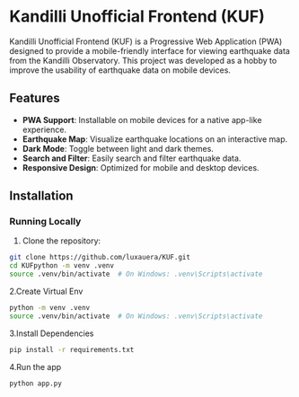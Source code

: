 # Kandilli Unofficial Frontend (KUF)

Kandilli Unofficial Frontend (KUF) is a Progressive Web Application (PWA) designed to provide a mobile-friendly interface for viewing earthquake data from the Kandilli Observatory. This project was developed as a hobby to improve the usability of earthquake data on mobile devices.

## Features

- **PWA Support**: Installable on mobile devices for a native app-like experience.
- **Earthquake Map**: Visualize earthquake locations on an interactive map.
- **Dark Mode**: Toggle between light and dark themes.
- **Search and Filter**: Easily search and filter earthquake data.
- **Responsive Design**: Optimized for mobile and desktop devices.

## Installation

### Running Locally

1. Clone the repository:
```bash
git clone https://github.com/luxauera/KUF.git
cd KUFpython -m venv .venv
source .venv/bin/activate  # On Windows: .venv\Scripts\activate
```
2.Create Virtual Env
```bash
python -m venv .venv
source .venv/bin/activate  # On Windows: .venv\Scripts\activate
```
3.Install Dependencies
```bash
pip install -r requirements.txt
```
4.Run the app
```bash
python app.py
```